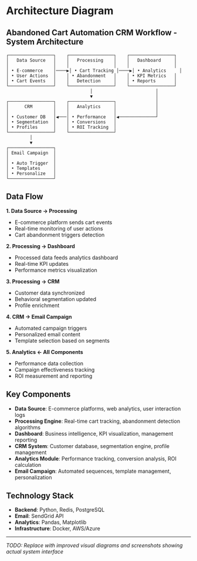 # Architecture Diagram

## Abandoned Cart Automation CRM Workflow - System Architecture

```
┌─────────────────┐    ┌─────────────────┐    ┌─────────────────┐
│   Data Source   │    │   Processing    │    │   Dashboard     │
│                 │    │                 │    │                 │
│ • E-commerce    │────▶│ • Cart Tracking │────▶│ • Analytics     │
│ • User Actions  │    │ • Abandonment   │    │ • KPI Metrics   │
│ • Cart Events   │    │   Detection     │    │ • Reports       │
└─────────────────┘    └─────────────────┘    └─────────────────┘
                                │                        │
                                ▼                        │
┌─────────────────┐    ┌─────────────────┐               │
│      CRM        │    │   Analytics     │               │
│                 │    │                 │               │
│ • Customer DB   │◀───│ • Performance   │◀──────────────┘
│ • Segmentation  │    │ • Conversions   │
│ • Profiles      │    │ • ROI Tracking  │
└─────────────────┘    └─────────────────┘
         │
         ▼
┌─────────────────┐
│ Email Campaign  │
│                 │
│ • Auto Trigger  │
│ • Templates     │
│ • Personalize   │
└─────────────────┘
```

## Data Flow

**1. Data Source → Processing**
- E-commerce platform sends cart events
- Real-time monitoring of user actions
- Cart abandonment triggers detection

**2. Processing → Dashboard**
- Processed data feeds analytics dashboard
- Real-time KPI updates
- Performance metrics visualization

**3. Processing → CRM**
- Customer data synchronized
- Behavioral segmentation updated
- Profile enrichment

**4. CRM → Email Campaign**
- Automated campaign triggers
- Personalized email content
- Template selection based on segments

**5. Analytics ← All Components**
- Performance data collection
- Campaign effectiveness tracking
- ROI measurement and reporting

## Key Components

- **Data Source**: E-commerce platforms, web analytics, user interaction logs
- **Processing Engine**: Real-time cart tracking, abandonment detection algorithms
- **Dashboard**: Business intelligence, KPI visualization, management reporting
- **CRM System**: Customer database, segmentation engine, profile management
- **Analytics Module**: Performance tracking, conversion analysis, ROI calculation
- **Email Campaign**: Automated sequences, template management, personalization

## Technology Stack
- **Backend**: Python, Redis, PostgreSQL
- **Email**: SendGrid API
- **Analytics**: Pandas, Matplotlib
- **Infrastructure**: Docker, AWS/Azure

---
*TODO: Replace with improved visual diagrams and screenshots showing actual system interface*
